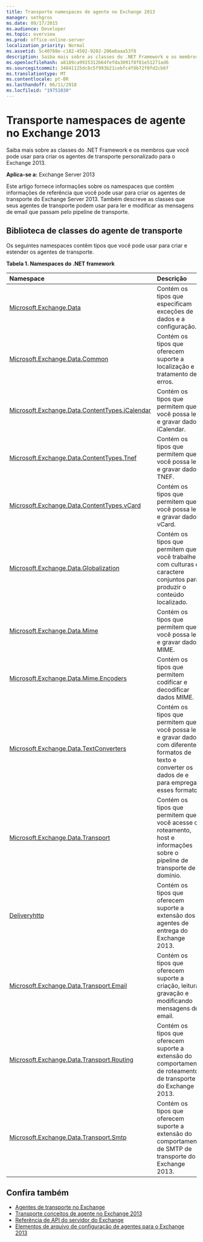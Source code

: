```yaml
---
title: Transporte namespaces de agente no Exchange 2013
manager: sethgros
ms.date: 09/17/2015
ms.audience: Developer
ms.topic: overview
ms.prod: office-online-server
localization_priority: Normal
ms.assetid: 5c40788e-c182-4502-9202-206e6aaa53f8
description: Saiba mais sobre as classes do .NET Framework e os membros que você pode usar para criar os agentes de transporte personalizado para o Exchange 2013.
ms.openlocfilehash: a8189ca9915312b64fefda3091f8f81e51271ad6
ms.sourcegitcommit: 34041125dc8c5f993b21cebfc4f8b72f0fd2cb6f
ms.translationtype: MT
ms.contentlocale: pt-BR
ms.lasthandoff: 06/11/2018
ms.locfileid: "19751030"
---
```

# <a name="transport-agent-namespaces-in-exchange-2013"></a>Transporte namespaces de agente no Exchange 2013

Saiba mais sobre as classes do .NET Framework e os membros que você pode usar para criar os agentes de transporte personalizado para o Exchange 2013.
  
**Aplica-se a:** Exchange Server 2013 
  
Este artigo fornece informações sobre os namespaces que contêm informações de referência que você pode usar para criar os agentes de transporte do Exchange Server 2013. Também descreve as classes que seus agentes de transporte podem usar para ler e modificar as mensagens de email que passam pelo pipeline de transporte.
  
## <a name="transport-agent-class-library"></a>Biblioteca de classes do agente de transporte

Os seguintes namespaces contêm tipos que você pode usar para criar e estender os agentes de transporte.

**Tabela 1. Namespaces do .NET framework**

|**Namespace**|**Descrição**|
|:-----|:-----|
|[Microsoft.Exchange.Data](https://msdn.microsoft.com/library/Microsoft.Exchange.Data.aspx) <br/> |Contém os tipos que especificam exceções de dados e a configuração.  <br/> |
|[Microsoft.Exchange.Data.Common](https://msdn.microsoft.com/library/Microsoft.Exchange.Data.Common.aspx) <br/> |Contém os tipos que oferecem suporte a localização e tratamento de erros.  <br/> |
|[Microsoft.Exchange.Data.ContentTypes.iCalendar](https://msdn.microsoft.com/library/Microsoft.Exchange.Data.ContentTypes.iCalendar.aspx) <br/> |Contém os tipos que permitem que você possa ler e gravar dados iCalendar.  <br/> |
|[Microsoft.Exchange.Data.ContentTypes.Tnef](https://msdn.microsoft.com/library/Microsoft.Exchange.Data.ContentTypes.Tnef.aspx) <br/> |Contém os tipos que permitem que você possa ler e gravar dados TNEF.  <br/> |
|[Microsoft.Exchange.Data.ContentTypes.vCard](https://msdn.microsoft.com/library/Microsoft.Exchange.Data.ContentTypes.vCard.aspx) <br/> |Contém os tipos que permitem que você possa ler e gravar dados vCard.  <br/> |
|[Microsoft.Exchange.Data.Globalization](https://msdn.microsoft.com/library/Microsoft.Exchange.Data.Globalization.aspx) <br/> |Contém os tipos que permitem que você trabalhe com culturas e caractere conjuntos para produzir o conteúdo localizado.  <br/> |
|[Microsoft.Exchange.Data.Mime](https://msdn.microsoft.com/library/Microsoft.Exchange.Data.Mime.aspx) <br/> |Contém os tipos que permitem que você possa ler e gravar dados MIME.  <br/> |
|[Microsoft.Exchange.Data.Mime.Encoders](https://msdn.microsoft.com/library/Microsoft.Exchange.Data.Mime.Encoders.aspx) <br/> |Contém os tipos que permitem codificar e decodificar dados MIME.  <br/> |
|[Microsoft.Exchange.Data.TextConverters](https://msdn.microsoft.com/library/Microsoft.Exchange.Data.TextConverters.aspx) <br/> |Contém os tipos que permitem que você possa ler e gravar dados com diferentes formatos de texto e converter os dados de e para empregar esses formatos.  <br/> |
|[Microsoft.Exchange.Data.Transport](https://msdn.microsoft.com/library/Microsoft.Exchange.Data.Transport.aspx) <br/> |Contém os tipos que permitem que você acesse o roteamento, host e informações sobre o pipeline de transporte de domínio.  <br/> |
|[Deliveryhttp](https://msdn.microsoft.com/library/Microsoft.Exchange.Data.Transport.Delivery.aspx) <br/> |Contém os tipos que oferecem suporte a extensão dos agentes de entrega do Exchange 2013.  <br/> |
|[Microsoft.Exchange.Data.Transport.Email](https://msdn.microsoft.com/library/Microsoft.Exchange.Data.Transport.Email.aspx) <br/> |Contém os tipos que oferecem suporte a criação, leitura, gravação e modificando mensagens de email.  <br/> |
|[Microsoft.Exchange.Data.Transport.Routing](https://msdn.microsoft.com/library/Microsoft.Exchange.Data.Transport.Routing.aspx) <br/> |Contém os tipos que oferecem suporte a extensão do comportamento de roteamento de transporte do Exchange 2013.  <br/> |
|[Microsoft.Exchange.Data.Transport.Smtp](https://msdn.microsoft.com/library/Microsoft.Exchange.Data.Transport.Smtp.aspx) <br/> |Contém os tipos que oferecem suporte a extensão do comportamento de SMTP de transporte do Exchange 2013.  <br/> |
   
## <a name="see-also"></a>Confira também

- [Agentes de transporte no Exchange](transport-agents-in-exchange-2013.md)   
- [Transporte conceitos de agente no Exchange 2013](transport-agent-concepts-in-exchange-2013.md) 
- [Referência de API do servidor do Exchange](http://msdn.microsoft.com/library/6eddd052-f59f-45b4-b846-7e53d4d7eb16%28Office.15%29.aspx)
- [Elementos de arquivo de configuração de agentes para o Exchange 2013](agents-configuration-file-elements-for-exchange-2013.md)
    

